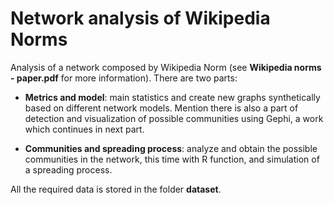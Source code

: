 # Network analysis of Wikipedia Norms

Analysis of a network composed by Wikipedia Norm (see **Wikipedia norms - paper.pdf** for more information). There are two parts:

* **Metrics and model**: main statistics and create new graphs synthetically based on different network models. Mention there is also a part of detection and visualization of possible communities using Gephi, a work which continues in next part.

* **Communities and spreading process**: analyze and obtain the possible communities in the network, this time with R function, and simulation of a spreading process.

All the required data is stored in the folder **dataset**.
